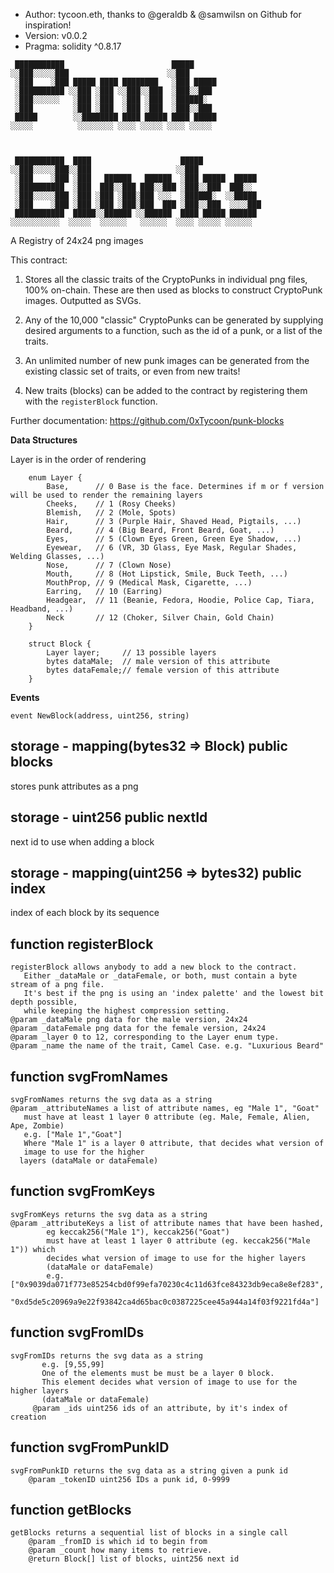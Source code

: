 
- Author: tycoon.eth, thanks to @geraldb & @samwilsn on Github for inspiration!
- Version: v0.0.2
- Pragma: solidity ^0.8.17


```
 ███████████                        █████
░░███░░░░░███                      ░░███
 ░███    ░███ █████ ████ ████████   ░███ █████
 ░██████████ ░░███ ░███ ░░███░░███  ░███░░███
 ░███░░░░░░   ░███ ░███  ░███ ░███  ░██████░
 ░███         ░███ ░███  ░███ ░███  ░███░░███
 █████        ░░████████ ████ █████ ████ █████
░░░░░          ░░░░░░░░ ░░░░ ░░░░░ ░░░░ ░░░░░



 ███████████  ████                    █████
░░███░░░░░███░░███                   ░░███
 ░███    ░███ ░███   ██████   ██████  ░███ █████  █████
 ░██████████  ░███  ███░░███ ███░░███ ░███░░███  ███░░
 ░███░░░░░███ ░███ ░███ ░███░███ ░░░  ░██████░  ░░█████
 ░███    ░███ ░███ ░███ ░███░███  ███ ░███░░███  ░░░░███
 ███████████  █████░░██████ ░░██████  ████ █████ ██████
░░░░░░░░░░░  ░░░░░  ░░░░░░   ░░░░░░  ░░░░ ░░░░░ ░░░░░░
```

A Registry of 24x24 png images

This contract:

1. Stores all the classic traits of the CryptoPunks in
individual png files, 100% on-chain. These are then used as
blocks to construct CryptoPunk images. Outputted as SVGs.

2. Any of the 10,000 "classic" CryptoPunks can be generated
by supplying desired arguments to a function, such as
the id of a punk, or a list of the traits.

3. An unlimited number of new punk images can be generated from
the existing classic set of traits, or even from new traits!

4. New traits (blocks) can be added to the contract by
registering them with the `registerBlock` function.

Further documentation:
https://github.com/0xTycoon/punk-blocks



**Data Structures**

Layer is in the order of rendering

```
    enum Layer {
        Base,      // 0 Base is the face. Determines if m or f version will be used to render the remaining layers
        Cheeks,    // 1 (Rosy Cheeks)
        Blemish,   // 2 (Mole, Spots)
        Hair,      // 3 (Purple Hair, Shaved Head, Pigtails, ...)
        Beard,     // 4 (Big Beard, Front Beard, Goat, ...)
        Eyes,      // 5 (Clown Eyes Green, Green Eye Shadow, ...)
        Eyewear,   // 6 (VR, 3D Glass, Eye Mask, Regular Shades, Welding Glasses, ...)
        Nose,      // 7 (Clown Nose)
        Mouth,     // 8 (Hot Lipstick, Smile, Buck Teeth, ...)
        MouthProp, // 9 (Medical Mask, Cigarette, ...)
        Earring,   // 10 (Earring)
        Headgear,  // 11 (Beanie, Fedora, Hoodie, Police Cap, Tiara, Headband, ...)
        Neck       // 12 (Choker, Silver Chain, Gold Chain)
    }
```

```
    struct Block {
        Layer layer;     // 13 possible layers
        bytes dataMale;  // male version of this attribute
        bytes dataFemale;// female version of this attribute
    }
```


**Events**

```
event NewBlock(address, uint256, string)
```


## storage - mapping(bytes32 => Block) public blocks

stores punk attributes as a png


## storage - uint256 public nextId

next id to use when adding a block

## storage - mapping(uint256 => bytes32) public index

index of each block by its sequence



## function registerBlock

```
registerBlock allows anybody to add a new block to the contract.
   Either _dataMale or _dataFemale, or both, must contain a byte stream of a png file.
   It's best if the png is using an 'index palette' and the lowest bit depth possible,
   while keeping the highest compression setting.
@param _dataMale png data for the male version, 24x24
@param _dataFemale png data for the female version, 24x24
@param _layer 0 to 12, corresponding to the Layer enum type.
@param _name the name of the trait, Camel Case. e.g. "Luxurious Beard"
```


## function svgFromNames

```
svgFromNames returns the svg data as a string
@param _attributeNames a list of attribute names, eg "Male 1", "Goat"
   must have at least 1 layer 0 attribute (eg. Male, Female, Alien, Ape, Zombie)
   e.g. ["Male 1","Goat"]
   Where "Male 1" is a layer 0 attribute, that decides what version of
   image to use for the higher
  layers (dataMale or dataFemale)
```


## function svgFromKeys

```
svgFromKeys returns the svg data as a string
@param _attributeKeys a list of attribute names that have been hashed,
        eg keccak256("Male 1"), keccak256("Goat")
        must have at least 1 layer 0 attribute (eg. keccak256("Male 1")) which
        decides what version of image to use for the higher layers
        (dataMale or dataFemale)
        e.g. ["0x9039da071f773e85254cbd0f99efa70230c4c11d63fce84323db9eca8e8ef283",
        "0xd5de5c20969a9e22f93842ca4d65bac0c0387225cee45a944a14f03f9221fd4a"]
```

##  function svgFromIDs

```
svgFromIDs returns the svg data as a string
       e.g. [9,55,99]
       One of the elements must be must be a layer 0 block.
       This element decides what version of image to use for the higher layers
       (dataMale or dataFemale)
     @param _ids uint256 ids of an attribute, by it's index of creation
```

## function svgFromPunkID

```
svgFromPunkID returns the svg data as a string given a punk id
    @param _tokenID uint256 IDs a punk id, 0-9999
```

## function getBlocks

```
getBlocks returns a sequential list of blocks in a single call
    @param _fromID is which id to begin from
    @param _count how many items to retrieve.
    @return Block[] list of blocks, uint256 next id
```

